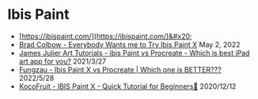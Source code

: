 # Ibis Paint

* [https://ibispaint.com/](https://ibispaint.com/)&#x20;
* [Brad Colbow - Everybody Wants me to Try Ibis Paint X](https://www.youtube.com/watch?v=JkTKOu0dqaU) May 2, 2022
* [James Julier Art Tutorials - ibis Paint vs Procreate - Which is best iPad art app for you?](https://www.youtube.com/watch?v=cXh0J0\_0mc4) 2021/3/27
* [Fungzau - Ibis Paint X vs Procreate | Which one is BETTER???](https://www.youtube.com/watch?v=sZe4vn2js2Y) 2022/5/28
* [KocoFruit - IBIS Paint X - Quick Tutorial for Beginners🌱](https://www.youtube.com/watch?v=h34oL8HZ3T8) 2020/12/12
